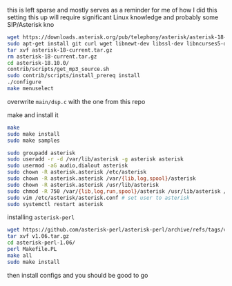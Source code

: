 this is left sparse and mostly serves as a reminder for me of how I did this
 setting this up will require significant Linux knowledge and probably some SIP/Asterisk kno
 
 ```bash
 wget https://downloads.asterisk.org/pub/telephony/asterisk/asterisk-18-current.tar.gz
 sudo apt-get install git curl wget libnewt-dev libssl-dev libncurses5-dev subversion libsqlite3-dev build-essential libjansson-dev libxml2-dev uuid-dev
 tar xvf asterisk-18-current.tar.gz
 rm asterisk-18-current.tar.gz
 cd asterisk-18.10.0/
 contrib/scripts/get_mp3_source.sh
 sudo contrib/scripts/install_prereq install
 ./configure
 make menuselect
 ```
 
 overwrite `main/dsp.c` with the one from this repo
 
 make and install it
```bash
make
sudo make install
sudo make samples

sudo groupadd asterisk
sudo useradd -r -d /var/lib/asterisk -g asterisk asterisk
sudo usermod -aG audio,dialout asterisk
sudo chown -R asterisk.asterisk /etc/asterisk
sudo chown -R asterisk.asterisk /var/{lib,log,spool}/asterisk
sudo chown -R asterisk.asterisk /usr/lib/asterisk
sudo chmod -R 750 /var/{lib,log,run,spool}/asterisk /usr/lib/asterisk /etc/asterisk
sudo vim /etc/asterisk/asterisk.conf # set user to asterisk
sudo systemctl restart asterisk
```

installing `asterisk-perl`
```bash
wget https://github.com/asterisk-perl/asterisk-perl/archive/refs/tags/v1.06.tar.gz
tar xvf v1.06.tar.gz
cd asterisk-perl-1.06/
perl Makefile.PL
make all
sudo make install
```

then install configs and you should be good to go